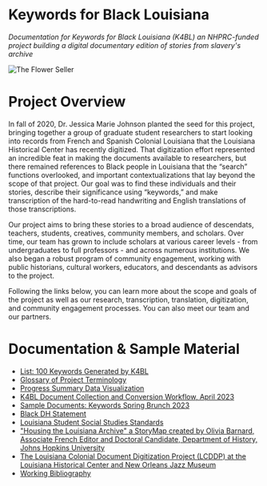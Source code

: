 # Keywords for Black Louisiana 
_Documentation for Keywords for Black Louisiana (K4BL) an NHPRC-funded project building a digital documentary edition of stories from slavery's archive_ 

![The Flower Seller](https://lxcprojects.github.io/keywords/assets/figures/poultry+vendor.png)

# Project Overview

In fall of 2020, Dr. Jessica Marie Johnson planted the seed for this project, bringing together a group of graduate student researchers to start looking into records from French and Spanish Colonial Louisiana that the Louisiana Historical Center has recently digitized. That digitization effort represented an incredible feat in making the documents available to researchers, but there remained references to Black people in Louisiana that the “search” functions overlooked, and important contextualizations that lay beyond the scope of that project. Our goal was to find these individuals and their stories, describe their significance using “keywords,” and make transcription of the hard-to-read handwriting and English translations of those transcriptions.

Our project aims to bring these stories to a broad audience of descendats, teachers, students, creatives, community members, and scholars. Over time, our team has grown to include scholars at various career levels - from undergraduates to full professors - and across numerous institutions. We also began a robust program of community engagement, working with public historians, cultural workers, educators, and descendants as advisors to the project.

Following the links below, you can learn more about the scope and goals of the project as well as our research, transcription, translation, digitization, and community engagement processes. You can also meet our team and our partners. 

# Documentation & Sample Material

* [List: 100 Keywords Generated by K4BL](https://github.com/lxcprojects/kinshiplonging/blob/main/docs/100keywords.md)
* [Glossary of Project Terminology](https://github.com/lxcprojects/k4bl/blob/main/docs/glossary.md)
* [Progress Summary Data Visualization](https://github.com/lxcprojects/k4bl/blob/main/docs/k4blprogress.md)
* [K4BL Document Collection and Conversion Workflow, April 2023](https://github.com/lxcprojects/k4bl/blob/main/docs/k4blworkflow.md)
* [Sample Documents: Keywords Spring Brunch 2023](https://docs.google.com/document/d/1ipLynUzfU3NnlSGts4SyunmYOoJDh4EDtOQTWgvTyws/edit#heading=h.6x5n61tgzdpk)
* [Black DH Statement](https://github.com/lxcprojects/kinshiplonging/blob/main/docs/k4blBlackDHstatement.md)
* [Louisiana Student Social Studies Standards](https://www.louisianabelieves.com/docs/default-source/academic-curriculum/2022-k-12-louisiana-student-standards-for-social-studies.pdf?sfvrsn=df396518_4)
* ["Housing the Louisiana Archive" a StoryMap created by Olivia Barnard, Associate French Editor and Doctoral Candidate, Department of History, Johns Hopkins University](https://storymaps.arcgis.com/stories/6bb1128e4df547479c55291ada8ea5f0)
* [The Louisiana Colonial Document Digitization Project (LCDDP) at the Louisiana Historical Center and New Orleans Jazz Museum](http://lacolonialdocs.org/)
* [Working Bibliography](https://github.com/lxcprojects/kinshiplonging/blob/main/docs/bibliography.md)
